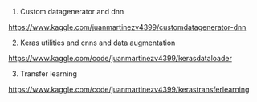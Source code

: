 1. Custom datagenerator and dnn

https://www.kaggle.com/juanmartinezv4399/customdatagenerator-dnn

2. Keras utilities and cnns and data augmentation

https://www.kaggle.com/code/juanmartinezv4399/kerasdataloader

3. Transfer learning

https://www.kaggle.com/code/juanmartinezv4399/kerastransferlearning
